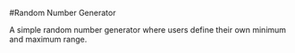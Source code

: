 #Random Number Generator

A simple random number generator where users define their own minimum and maximum range.

